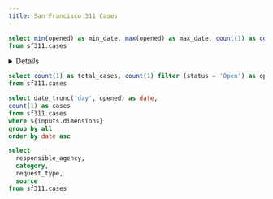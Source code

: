 ```yaml
---
title: San Francisco 311 Cases
---
```



<!--
ISSUES
- Are nulls not getting counted as zero on days where there are no cases for a category? Seems to min out at 1, looks wrong
- What is right time grain to use throughout app? Daily, weekly, monthly?
- Include links to individual records on SF 311 Site (assuming conf. wifi good enough)
-->


<!-- START OF SECTION 1 -->

<!-- 1. Add your first query
    - Name it 'description'
    - Calculate min_date, max_date, and case count  
-->

```sql description
select min(opened) as min_date, max(opened) as max_date, count(1) as count
from sf311.cases
```

<!-- 2. Add a Details component to explain the dataset
    - Use the Value component to display the min date, max date, and record count in the Details componet
    - Add a nested Details component inside to display this explanation of 311 cases:
          311 is the city's request service for non-emergencies. Citizens can report local issues to 311 and monitor the status of the request. Each case represents something that was reported through this service.
--> 

<Details title='About this data'>
  This dataset includes <Value data={description} column=count fmt=num0k/> 311 cases in San Francisco from <Value data={description} column=min_date fmt=shortdate/> to <Value data={description} column=max_date fmt=shortdate/>.

  <Details title='What are 311 Cases?'>
    311 is the city's request service for non-emergencies. Citizens can report local issues to 311 and monitor the status of the request. Each case represents something that was reported through this service.
  </Details>

</Details>


<!-- 3. Add some BigValues
    - Add a

-->


```sql summary
select count(1) as total_cases, count(1) filter (status = 'Open') as open_cases
from sf311.cases
```

<BigValue
  data={summary}
  value=total_cases
  fmt=num0k
/>

<BigValue
  data={summary}
  value=open_cases
  fmt=num0k
/>


<!-- 4. Add a trend line chart -->

```sql trend
select date_trunc('day', opened) as date,
count(1) as cases
from sf311.cases
where ${inputs.dimensions}
group by all
order by date asc
```


<LineChart
  title="Case Trend"
  data={trend}
  x=date
  y=cases
  yAxisTitle=cases
/>

<!-- 5. Add a DimensionGrid -->

```sql cases
select 
  responsible_agency,
  category,
  request_type,
  source
from sf311.cases 
```

<DimensionGrid data={cases} name=dimensions/>

<!-- 7. Add a CalendarHeatmap -->

 <CalendarHeatmap
  title="Daily 311 Cases"
  data={trend}
  date=date
  value=cases
/>


<!-- END OF SECTION 1 -->


<!-- START OF SECTION 2 -->

<!-- 1. Change your dimension grid to become an input by using the 'name' prop -->

<!-- 2. Then hook this up to the LineChart by adding a 'where' clause to your trend query -->

<!-- 3. Add the input to the chart title so you get the context when the chart updates -->

<!-- END OF SECTION 2 -->